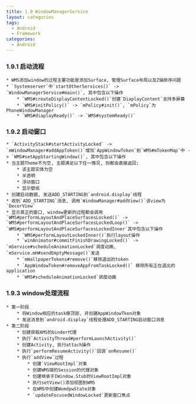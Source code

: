 ```yaml
---
title: 1.9 WindowManagerService
layout: categories
tags:
  - Android
  - Framework
categories:
  - Android
---
```


### 1.9.1 启动流程
    * WMS添加window的过程主要功能是添加Surface, 管理Surface布局以及Z轴排序问题
    * `Systemserver`中`startOtherServices()` -> `WindowManagerService#main()`, 其中包含以下操作
        * `WMS#createDisplayContentLocked()`创建`DiaplayContent`支持多屏幕
        * `WMS#initPolicy()` -> `mPolicy#init()`, `mPolicy`为PhoneWindowManager
        * `WMS#diaplayReady()` -> `WMS#systemReady()`

### 1.9.2 启动窗口
    * `ActivityStack#startActivityLocked` -> `mWindowManager#addAppToken()`增加`AppWindowToken`到`WMS#mTokenMap`中 -> `WMS#setAppStartingWindow()`, 其中包含以下操作
    * 当主题Theme不为空, 主题满足以下任一情况, 则都会直接返回;
        * 该主题实体为空
        * 半透明
        * 浮动窗口
        * 显示壁纸
    * 创建启动数据, 发送ADD_STARTING到`android.display`线程
    * 收到`ADD_STARTING`消息, 调用`WindowManager#addView()`该view为`DecorView`
    * 显示真正的窗口, window更新的过程都会调用`WMS#performLayoutAndPlaceSurfacesLocked()` -> `WMS#performLayoutAndPlaceSurfacesLockedLoop()` -> `WMS#performLayoutAndPlaceSurfacesLockedInner`其中包含以下操作
        * `WMS#performLayoutLockedInner()`执行layout操作
        * `winAnimator#commitFinishDrawingLocked()` -> `mService#scheduleAnimationLocked`调度动画, `mService.mH#sendEmptyMessage()`发送
        * `mWallpaperTokens#remove()`移除退出的token
        * `AppWindowToken#removeAppFromTaskLocked()` 移除所有正在退出的application
        * `WMS#scheduleAnimationLocked`调度动画

### 1.9.3 window处理流程
    * 第一阶段
        * 将Window相应的task移顶部, 并创建AppWindowTken对象
        * 发送消息到`android.display`线程处理ADD_STARTING启动窗口消息
    * 第二阶段
        * 创建获取AMS的binder代理
        * 执行`ActivityThread#performLaunchActivity()`
        * 创建Activity, 执行attach操作
        * 执行`performResumeActivity()`回调`onResume()`
        * 执行`addView`过程
            * 创建`ViewRootImpl`对象
            * 创建WMS端的Session的代理对象
            * 创建继承于IWindow.Stub的ViewRootImpl对象
            * 执行setView()添加视图到WMS
            * 在WMS中创建WomdpwState对象
            * `updateFocusedWindowLocked`更新窗口焦点
